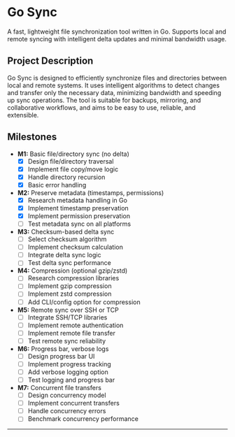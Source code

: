 # Go Sync

A fast, lightweight file synchronization tool written in Go. Supports local and remote syncing with intelligent delta updates and minimal bandwidth usage.

## Project Description
Go Sync is designed to efficiently synchronize files and directories between local and remote systems. It uses intelligent algorithms to detect changes and transfer only the necessary data, minimizing bandwidth and speeding up sync operations. The tool is suitable for backups, mirroring, and collaborative workflows, and aims to be easy to use, reliable, and extensible.

## Milestones

- **M1:** Basic file/directory sync (no delta)
  - [x] Design file/directory traversal
  - [x] Implement file copy/move logic
  - [x] Handle directory recursion
  - [x] Basic error handling

- **M2:** Preserve metadata (timestamps, permissions)
  - [x] Research metadata handling in Go
  - [x] Implement timestamp preservation
  - [x] Implement permission preservation
  - [ ] Test metadata sync on all platforms

- **M3:** Checksum-based delta sync
  - [ ] Select checksum algorithm
  - [ ] Implement checksum calculation
  - [ ] Integrate delta sync logic
  - [ ] Test delta sync performance

- **M4:** Compression (optional gzip/zstd)
  - [ ] Research compression libraries
  - [ ] Implement gzip compression
  - [ ] Implement zstd compression
  - [ ] Add CLI/config option for compression

- **M5:** Remote sync over SSH or TCP
  - [ ] Integrate SSH/TCP libraries
  - [ ] Implement remote authentication
  - [ ] Implement remote file transfer
  - [ ] Test remote sync reliability

- **M6:** Progress bar, verbose logs
  - [ ] Design progress bar UI
  - [ ] Implement progress tracking
  - [ ] Add verbose logging option
  - [ ] Test logging and progress bar

- **M7:** Concurrent file transfers
  - [ ] Design concurrency model
  - [ ] Implement concurrent transfers
  - [ ] Handle concurrency errors
  - [ ] Benchmark concurrency performance

---
